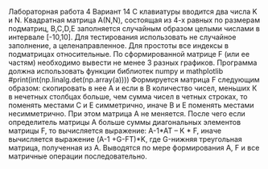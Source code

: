Лабораторная работа 4 Вариант 14 С клавиатуры вводится два числа K и N. Квадратная матрица А(N,N), состоящая из 4-х равных по размерам подматриц, B,C,D,E заполняется случайным образом целыми числами в интервале [-10,10]. Для тестирования использовать не случайное заполнение, а целенаправленное. Для простоты все индексы в подматрицах относительные. По сформированной матрице F (или ее частям) необходимо вывести не менее 3 разных графиков. Программа должна использовать функции библиотек numpy и mathplotlib #print(int(np.linalg.det(np.array(a))))
    Формируется матрица F следующим образом: скопировать в нее А и если в В количество чисел, меньших К в нечетных столбцах больше, чем сумма чисел в четных строках, то поменять местами С и Е симметрично, иначе В и Е поменять местами несимметрично. При этом матрица А не меняется. После чего если определитель матрицы А больше суммы диагональных элементов матрицы F, то вычисляется выражение: A-1*AT – K * F, иначе вычисляется выражение (A-1 +G-FТ)*K, где G-нижняя треугольная матрица, полученная из А. Выводятся по мере формирования А, F и все матричные операции последовательно. 
